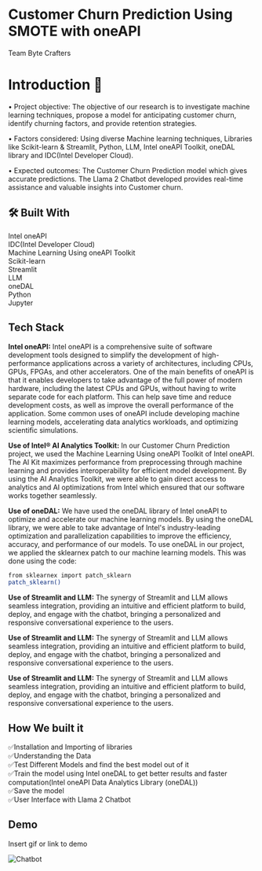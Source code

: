 
# Customer Churn Prediction Using SMOTE with oneAPI
Team Byte Crafters

# Introduction 👋

•	Project objective: The objective of our research is to investigate machine learning techniques, propose a model for anticipating customer churn, identify churning factors, and provide retention strategies.

•	Factors considered: Using diverse Machine learning techniques, Libraries like Scikit-learn & Streamlit, Python, LLM, Intel oneAPI Toolkit, oneDAL library and IDC(Intel Developer Cloud).

•	Expected outcomes: The Customer Churn Prediction model which gives accurate predictions. The Llama 2 Chatbot developed provides real-time assistance and valuable insights into Customer churn.

## 🛠 Built With
Intel oneAPI    
IDC(Intel Developer Cloud)  
Machine Learning Using oneAPI Toolkit   
Scikit-learn    
Streamlit   
LLM   
oneDAL      
Python  
Jupyter
 


## Tech Stack

**Intel oneAPI:**
Intel oneAPI is a comprehensive suite of software development tools designed to simplify the development of high-performance applications across a variety of architectures, including CPUs, GPUs, FPGAs, and other accelerators. One of the main benefits of oneAPI is that it enables developers to take advantage of the full power of modern hardware, including the latest CPUs and GPUs, without having to write separate code for each platform. This can help save time and reduce development costs, as well as improve the overall performance of the application. Some common uses of oneAPI include developing machine learning models, accelerating data analytics workloads, and optimizing scientific simulations.

**Use of Intel® AI Analytics Toolkit:** In our Customer Churn Prediction project, we used the Machine Learning Using oneAPI Toolkit of Intel oneAPI. The AI Kit maximizes performance from preprocessing through machine learning and provides interoperability for efficient model development. By using the AI Analytics Toolkit, we were able to gain direct access to analytics and AI optimizations from Intel which ensured that our software works together seamlessly.

**Use of oneDAL:**
We have used the oneDAL library of Intel oneAPI to optimize and accelerate our machine learning models. By using the oneDAL library, we were able to take advantage of Intel's industry-leading optimization and parallelization capabilities to improve the efficiency, accuracy, and performance of our models.
To use oneDAL in our project, we applied the sklearnex patch to our machine learning models. This was done using the code:


```bash
from sklearnex import patch_sklearn
patch_sklearn()
```


**Use of Streamlit and LLM:**
 The synergy of Streamlit and LLM allows seamless integration, providing an intuitive and efficient platform to build, deploy, and engage with the chatbot, bringing a personalized and responsive conversational experience to the users.


**Use of Streamlit and LLM:**
 The synergy of Streamlit and LLM allows seamless integration, providing an intuitive and efficient platform to build, deploy, and engage with the chatbot, bringing a personalized and responsive conversational experience to the users.


**Use of Streamlit and LLM:**
 The synergy of Streamlit and LLM allows seamless integration, providing an intuitive and efficient platform to build, deploy, and engage with the chatbot, bringing a personalized and responsive conversational experience to the users.


## How We built it
✅Installation and Importing of libraries  
✅Understanding the Data   
✅Test Different Models and find the best model out of it   
✅Train the model using Intel oneDAL to get better results and faster computation(Intel oneAPI Data Analytics Library (oneDAL))  
✅Save the model    
✅User Interface with Llama 2 Chatbot


## Demo

Insert gif or link to demo


![Chatbot]("https://github.com/Bindhiya-T/Byte_crafters/blob/main/chatbot.png" )


